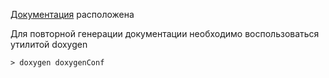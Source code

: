 [Документация](./html/index.html) расположена

Для повторной генерации документации необходимо воспользоваться утилитой doxygen

	> doxygen doxygenConf
